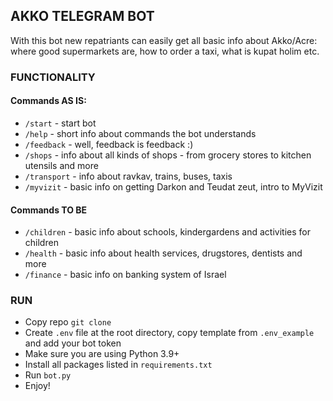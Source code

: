 ## AKKO TELEGRAM BOT

With this bot new repatriants can easily get all basic info about Akko/Acre: where good supermarkets are, how to order a taxi, what is kupat holim etc.

### FUNCTIONALITY

#### Commands AS IS:

- `/start` - start bot
- `/help` - short info about commands the bot understands
- `/feedback` - well, feedback is feedback :)
- `/shops` - info about all kinds of shops - from grocery stores to kitchen utensils and more
- `/transport` - info about ravkav, trains, buses, taxis
- `/myvizit` - basic info on getting Darkon and Teudat zeut, intro to MyVizit 

#### Commands TO BE

- `/children` - basic info about schools, kindergardens and activities for children
- `/health` - basic info about health services, drugstores, dentists and more
- `/finance` - basic info on banking system of Israel

### RUN

- Copy repo `git clone`
- Create `.env` file at the root directory, copy template from `.env_example` and add your bot token
- Make sure you are using Python 3.9+
- Install all packages listed in `requirements.txt`
- Run `bot.py`
- Enjoy!
